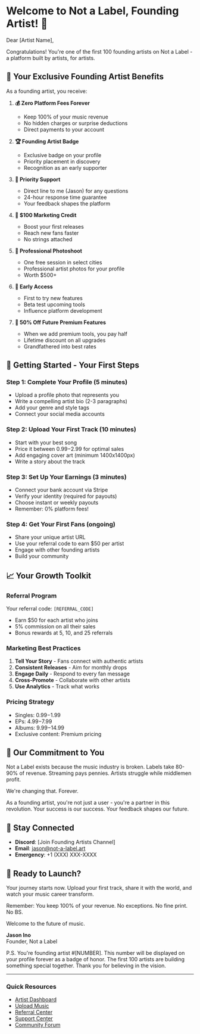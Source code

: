 # Welcome to Not a Label, Founding Artist! 🎵

Dear [Artist Name],

Congratulations! You're one of the first 100 founding artists on Not a Label - a platform built by artists, for artists.

## 🎯 **Your Exclusive Founding Artist Benefits**

As a founding artist, you receive:

1. **💰 Zero Platform Fees Forever**
   - Keep 100% of your music revenue
   - No hidden charges or surprise deductions
   - Direct payments to your account

2. **🏆 Founding Artist Badge**
   - Exclusive badge on your profile
   - Priority placement in discovery
   - Recognition as an early supporter

3. **🚀 Priority Support**
   - Direct line to me (Jason) for any questions
   - 24-hour response time guarantee
   - Your feedback shapes the platform

4. **🎁 $100 Marketing Credit**
   - Boost your first releases
   - Reach new fans faster
   - No strings attached

5. **📸 Professional Photoshoot**
   - One free session in select cities
   - Professional artist photos for your profile
   - Worth $500+

6. **🔮 Early Access**
   - First to try new features
   - Beta test upcoming tools
   - Influence platform development

7. **💎 50% Off Future Premium Features**
   - When we add premium tools, you pay half
   - Lifetime discount on all upgrades
   - Grandfathered into best rates

## 🚀 **Getting Started - Your First Steps**

### **Step 1: Complete Your Profile** (5 minutes)
- Upload a profile photo that represents you
- Write a compelling artist bio (2-3 paragraphs)
- Add your genre and style tags
- Connect your social media accounts

### **Step 2: Upload Your First Track** (10 minutes)
- Start with your best song
- Price it between $0.99-$2.99 for optimal sales
- Add engaging cover art (minimum 1400x1400px)
- Write a story about the track

### **Step 3: Set Up Your Earnings** (3 minutes)
- Connect your bank account via Stripe
- Verify your identity (required for payouts)
- Choose instant or weekly payouts
- Remember: 0% platform fees!

### **Step 4: Get Your First Fans** (ongoing)
- Share your unique artist URL
- Use your referral code to earn $50 per artist
- Engage with other founding artists
- Build your community

## 📈 **Your Growth Toolkit**

### **Referral Program**
Your referral code: `[REFERRAL_CODE]`
- Earn $50 for each artist who joins
- 5% commission on all their sales
- Bonus rewards at 5, 10, and 25 referrals

### **Marketing Best Practices**
1. **Tell Your Story** - Fans connect with authentic artists
2. **Consistent Releases** - Aim for monthly drops
3. **Engage Daily** - Respond to every fan message
4. **Cross-Promote** - Collaborate with other artists
5. **Use Analytics** - Track what works

### **Pricing Strategy**
- Singles: $0.99-$1.99
- EPs: $4.99-$7.99
- Albums: $9.99-$14.99
- Exclusive content: Premium pricing

## 🤝 **Our Commitment to You**

Not a Label exists because the music industry is broken. Labels take 80-90% of revenue. Streaming pays pennies. Artists struggle while middlemen profit.

We're changing that. Forever.

As a founding artist, you're not just a user - you're a partner in this revolution. Your success is our success. Your feedback shapes our future.

## 💬 **Stay Connected**

- **Discord**: [Join Founding Artists Channel]
- **Email**: jason@not-a-label.art
- **Emergency**: +1 (XXX) XXX-XXXX

## 🎉 **Ready to Launch?**

Your journey starts now. Upload your first track, share it with the world, and watch your music career transform.

Remember: You keep 100% of your revenue. No exceptions. No fine print. No BS.

Welcome to the future of music.

**Jason Ino**  
Founder, Not a Label

P.S. You're founding artist #[NUMBER]. This number will be displayed on your profile forever as a badge of honor. The first 100 artists are building something special together. Thank you for believing in the vision.

---

### **Quick Resources**
- [Artist Dashboard](https://not-a-label.art/dashboard)
- [Upload Music](https://not-a-label.art/upload)
- [Referral Center](https://not-a-label.art/referrals)
- [Support Center](https://not-a-label.art/support)
- [Community Forum](https://not-a-label.art/community)